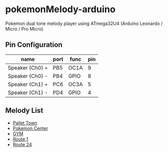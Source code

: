 # pokemonMelody-arduino
Pokemon dual tone melody player using ATmega32U4 (Arduino Leonardo / Micro / Pro Micro)

## Pin Configuration
| name            | port | func | pin |
|-----------------|------|------|-----|
| Speaker (Ch0) + | PB5  | OC1A | 9   |
| Speaker (Ch0) - | PB4  | GPIO | 8   |
| Speaker (Ch1) + | PC6  | OC3A | 5   |
| Speaker (Ch1) - | PD4  | GPIO | 4   |

## Melody List
- [Pallet Town](https://github.com/Hyun-je/pokemonMelody-arduino/raw/main/scores/pokemon-rgby-pallet-town-music.pdf)
- [Pokemon Center](https://github.com/Hyun-je/pokemonMelody-arduino/raw/main/scores/pokemon-rgby-pokemon-center-music.pdf)
- [GYM](https://github.com/Hyun-je/pokemonMelody-arduino/raw/main/scores/pokemon-rgby-gym-music.pdf)
- [Route 1](https://github.com/Hyun-je/pokemonMelody-arduino/raw/main/scores/pokemon-rgby-route-1-music.pdf)
- [Route 24](https://github.com/Hyun-je/pokemonMelody-arduino/raw/main/scores/pokemon-rgby-route-24-music.pdf)
